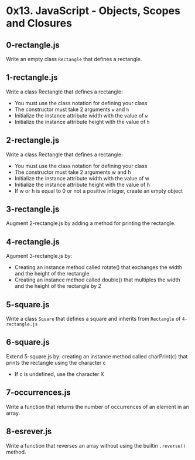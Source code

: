 # 0x13. JavaScript - Objects, Scopes and Closures

## 0-rectangle.js
Write an empty class `Rectangle` that defines a rectangle.

## 1-rectangle.js
Write a class Rectangle that defines a rectangle:
- You must use the class notation for defining your class
- The constructor must take 2 arguments `w` and `h`
- Initialize the instance attribute width with the value of `w`
- Initialize the instance attribute height with the value of `h`

## 2-rectangle.js
Write a class Rectangle that defines a rectangle:
- You must use the class notation for defining your class
- The constructor must take 2 arguments w and h
- Initialize the instance attribute width with the value of w
- Initialize the instance attribute height with the value of h
- If w or h is equal to 0 or not a positive integer, create an empty object

## 3-rectangle.js
Augment 2-rectangle.js by adding a method for printing the rectangle.

## 4-rectangle.js
Agument 3-rectangle.js by:
- Creating an instance method called rotate() that exchanges the width and the height of the rectangle
- Creating an instance method called double() that multiples the width and the height of the rectangle by 2

## 5-square.js
Write a class `Square` that defines a square and inherits from `Rectangle` of `4-rectangle.js`

## 6-square.js
Extend 5-square.js by:
creating an instance method called charPrint(c) that prints the rectangle using the character c
- If c is undefined, use the character X

## 7-occurrences.js
Write a function that returns the number of occurrences of an element in an array.

## 8-esrever.js
Write a function that reverses an array without using the builtin `.reverse()` method.
